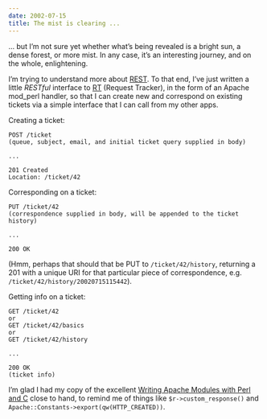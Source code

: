 ```yaml
---
date: 2002-07-15
title: The mist is clearing ...
---
```



… but I’m not sure yet whether what’s being revealed is a bright sun, a dense forest, or more mist. In any case, it’s an interesting journey, and on the whole, enlightening.

I’m trying to understand more about [REST](http://internet.conveyor.com/RESTwiki/moin.cgi/FrontPage "The REST Wiki's front page"). To that end, I’ve just written a little *RESTful* interface to [RT](http://www.fsck.com/projects/rt/ "RT: Request Tracker") (Request Tracker), in the form of an Apache mod_perl handler, so that I can create new and correspond on existing tickets via a simple interface that I can call from my other apps.

Creating a ticket:

```
POST /ticket
(queue, subject, email, and initial ticket query supplied in body)

...

201 Created
Location: /ticket/42
```

Corresponding on a ticket:

```
PUT /ticket/42
(correspondence supplied in body, will be appended to the ticket history)

...

200 OK
```

(Hmm, perhaps that should that be PUT to `/ticket/42/history`, returning a 201 with a unique URI for that particular piece of correspondence, e.g. `/ticket/42/history/20020715115442`).

Getting info on a ticket:

```
GET /ticket/42
or
GET /ticket/42/basics
or
GET /ticket/42/history

...

200 OK
(ticket info)
```

I’m glad I had my copy of the excellent [Writing Apache Modules with Perl and C](http://www.oreilly.com/catalog/wrapmod/ "Book's home on O'Reilly") close to hand, to remind me of things like `$r->custom_response()` and `Apache::Constants->export(qw(HTTP_CREATED))`.


